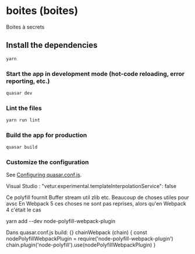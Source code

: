 # boites (boites)

Boites à secrets

## Install the dependencies
```bash
yarn
```

### Start the app in development mode (hot-code reloading, error reporting, etc.)
```bash
quasar dev
```

### Lint the files
```bash
yarn run lint
```

### Build the app for production
```bash
quasar build
```

### Customize the configuration
See [Configuring quasar.conf.js](https://v2.quasar.dev/quasar-cli/quasar-conf-js).

Visual Studio : "vetur.experimental.templateInterpolationService": false


Ce polyfill fournit Buffer stream util zlib etc. Beaucoup de choses utiles pour avsc
En Webpack 5 ces choses ne sont pas reprises, alors qu'en Webpack 4 c'était le cas

yarn add --dev node-polyfill-webpack-plugin

Dans quasar.conf.js build: {}
      chainWebpack (chain) {
        const nodePolyfillWebpackPlugin = require('node-polyfill-webpack-plugin')
        chain.plugin('node-polyfill').use(nodePolyfillWebpackPlugin)
      }